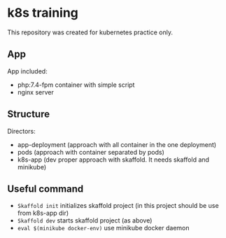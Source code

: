 # k8s training

This repository was created for kubernetes practice only. 

## App

App included: 
- php:7.4-fpm container with simple script
- nginx server

## Structure

Directors: 
- app-deployment (approach with all container in the one deployment)
- pods (approach with container separated by pods)
- k8s-app (dev proper approach with skaffold. It needs skaffold and minikube)

## Useful command
- `Skaffold init` initializes skaffold project  (in this project should be use from k8s-app dir)
- `Skaffold dev` starts skaffold project (as above)
- `eval $(minikube docker-env)` use minikube docker daemon
